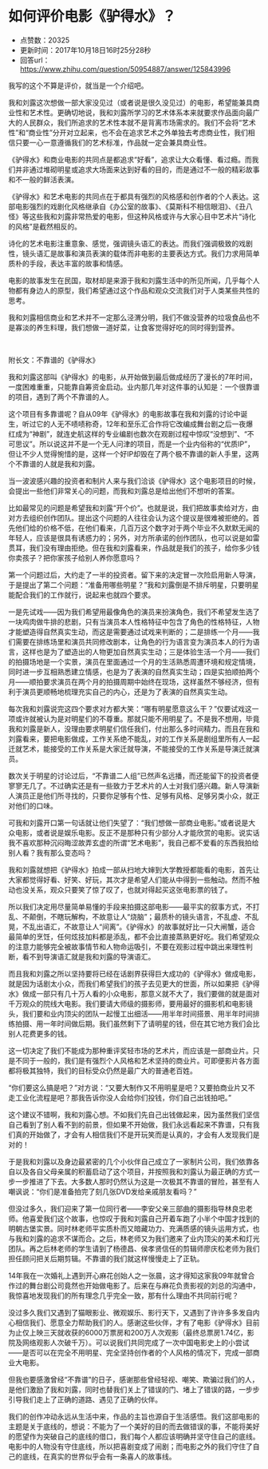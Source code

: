 # 如何评价电影《驴得水》？
- 点赞数：20325
- 更新时间：2017年10月18日16时25分28秒
- 回答url：https://www.zhihu.com/question/50954887/answer/125843996
<body>
 <p data-pid="iD-N1cVB">我写的这个不算是评价，就当是一个介绍吧。</p>
 <p data-pid="9YVQuW8u">我和刘露这次想做一部大家没见过（或者说是很久没见过）的电影，希望能兼具商业性和艺术性。更确切地说，我和刘露所学习的艺术体系本来就要求作品面向最广大的人民群众，我们所追求的艺术性本就不是背离市场需求的。我们不会将“艺术性”和“商业性”分开对立起来，也不会在追求艺术之外单独去考虑商业性，我们相信只要一心一意遵循我们的艺术标准，作品就一定会兼具商业性。</p>
 <p data-pid="y-N1Z3Ls">《驴得水》和商业电影的共同点是都追求“好看”，追求让大众看懂、看过瘾。而我们并非通过堆砌明星或追求大场面来达到好看的目的，而是通过不一般的精彩故事和不一般的鲜活表演。</p>
 <p data-pid="NnJbwZXc">《驴得水》和艺术电影的共同点在于都具有强烈的风格感和创作者的个人表达。这部电影强烈的戏剧化风格继承自《办公室的故事》、《莫斯科不相信眼泪》、《丑八怪》等这些我和刘露非常热爱的电影，但这种风格或许与大家心目中艺术片“诗化的风格”是截然相反的。</p>
 <p data-pid="a7lUHVo2">诗化的艺术电影注重意象、感觉，强调镜头语汇的表达。而我们强调极致的戏剧性，镜头语汇是故事和演员表演的载体而非电影的主要表达方式。我们力求用简单质朴的手段，表达丰富的故事和情感。</p>
 <p data-pid="MacdsESQ">电影的故事发生在民国，取材却是来源于我和刘露生活中的所见所闻，几乎每个人物都有身边人的原型，我们希望通过这个作品和观众交流我们对于人类某些共性的思考。</p>
 <p data-pid="ls5pUyis">我和刘露相信商业和艺术并不一定那么泾渭分明，我们不做没营养的垃圾食品也不是寡淡的养生料理，我们想做一道好菜，让食客觉得好吃的同时得到营养。</p>
 <br>
 <p data-pid="kGMItmbj">附长文：不靠谱的《驴得水》</p>
 <p data-pid="VKj6Kzed">我和刘露这部叫《驴得水》的电影，从开始做到最后做成经历了漫长的7年时间，一度困难重重，只能靠自筹资金启动。业内那几年对这件事的认知是：一个很靠谱的项目，遇到了两个不靠谱的人。</p>
 <p data-pid="WfkHp23a">这个项目有多靠谱呢？自从09年《驴得水》的电影故事在我和刘露的讨论中诞生，听过它的人无不啧啧称奇，12年和至乐汇合作将它改编成舞台剧之后一夜爆红成为“神剧”，就连史航这样的专业编剧也数次在观剧过程中惊叹“没想到”、“不可思议”。所以说这并不是一个无人问津的项目，而是一个业内俗称的“优质IP”，但让不少人觉得惋惜的是，这样一个好IP却毁在了两个极不靠谱的新人手里，这两个不靠谱的人就是我和刘露。</p>
 <p data-pid="EkgMnxGw">当一波波感兴趣的投资者和制片人来与我们洽谈《驴得水》这个电影项目的时候，会提出一些他们非常关心的问题，而我和刘露总是给出他们不想听的答案。</p>
 <p data-pid="K7DetSgM">比如最常见的问题是希望我和刘露“开个价”。也就是说，我们把故事卖给对方，由对方去组织创作团队。提出这个问题的人往往会认为这个提议是很难被拒绝的。首先他们给的价格不低，在他们看来，几百万这个数字对于两个毕业不久默默无闻的年轻人，应该是很具有诱惑力的；另外，对方所承诺的创作团队，也可以说是如雷贯耳，我们没有理由拒绝。但在我和刘露看来，作品就是我们的孩子，给你多少钱你卖孩子？把你家孩子给别人养你愿意吗？<br></p>
 <p data-pid="gTT_AuXy">第一个问题过后，大约走了一半的投资者。留下来的决定冒一次险启用新人导演，于是提出了第二个问题：“准备用哪些明星？”我和刘露倒是不排斥明星，只要明星能配合我们的工作就行，说起来也就四个要求。<br></p>
 <p data-pid="WTYZ7-2i">一是先试戏——因为我们希望用最像角色的演员来扮演角色，我们不希望发生选了一块鸡肉做牛排的悲剧，只有当演员本人性格特征中包含了角色的性格特征，人物才能塑造得自然真实生动，而这是需要通过试戏来判断的；二是排练一个月——我们需要在排练场里和演员共同修改剧本，让角色的行为语言变为演员本人的行为语言，这样也是为了塑造出的人物更加自然真实生动；三是体验生活一个月——我们的拍摄场地是一个实景，演员在里面通过一个月的生活熟悉周遭环境和规定情境，同时进一步互相熟悉建立情感，也是为了表演的自然真实生动；四是实拍顺拍两个月——顺拍要求演员在两个月的拍摄周期中始终在现场，这样虽然不够经济，但有利于演员更顺畅地梳理充实自己的内心，还是为了表演的自然真实生动。<br></p>
 <p data-pid="hvj_gcS0">每次我和刘露说完这四个要求对方都大笑：“哪有明星愿意这么干？”仅要试戏这一项或许就被认为是对明星们的不尊重。那就只能不用明星了。不是我不想用，毕竟我和刘露是新人，没理由要求明星们信任我们，付出那么多时间精力。而且在我和刘露看来，要把电影做成，工作关系绝不能乱，对的工作关系是剧组里所有人一起迁就艺术，能接受的工作关系是大家迁就导演，不能接受的工作关系是导演迁就演员。<br></p>
 <p data-pid="NWXuRm-Z">数次关于明星的讨论过后，“不靠谱二人组”已然声名远播，而还能留下的投资者便寥寥无几了。不过确实还是有一些致力于艺术片的人士对我们感兴趣。新人导演新人演员正是他们所寻找的，只要你足够有个性、足够有风格、足够另类小众，就正对他们的口味。<br></p>
 <p data-pid="1lGAqHcD">可我和刘露开口第一句话就让他们失望了：“我们想做一部商业电影。”或者说是大众电影，或者说是娱乐电影。反正不是那种只有少部分人才能欣赏的电影。说实话我不喜欢那种沉闷晦涩故弄玄虚的所谓“艺术电影”，我自己都不爱看的东西我拍给别人看？我有那么变态吗？<br></p>
 <p data-pid="mwT-IGNL">我和刘露就想把《驴得水》拍成一部从扫地大婶到大学教授都能看的电影，首先让大家都觉得好看、好笑、好玩，其次才是希望人们能从中得到一些触动。然而不触动也没关系，观众只要笑了惊了叹了，也就对得起买这张电影票的钱了。<br></p>
 <p data-pid="ZGflAGl2">所以我们决定用尽量简单易懂的手段来拍摄这部电影——最平实的叙事方式，不打乱、不颠倒，不瞎玩解构，不故意让人“烧脑”；最质朴的镜头语言，不乱虚、不乱晃，不乱出语汇，不故意让人“间离”。《驴得水》的故事就好比一只大闸蟹，适合最简单的烹饪，任何炫技加料都是添乱，都不会比直接蒸熟更好吃。我们希望观众的注意力能够完全被故事情节和人物命运吸引，不要在观影过程中跳出来理性判断，看不到导演语汇就是我和刘露的导演语汇。<br></p>
 <p data-pid="YH6mIjsK">而且我和刘露之所以坚持要将已经在话剧界获得巨大成功的《驴得水》做成电影，就是因为话剧太小众，而我们希望我们的孩子去见更大的世面，所以如果把《驴得水》做成一部只有几十万人看的小众电影，那意义就不大了，我们要做的就是面对千万观众的院线大电影。我们要请大师级的摄影师，要用最好的摄影机和电影镜头，我们要和业内顶尖的团队一起慢工出细活——用半年时间搭景、用半年时间排练拍摄、用一年时间做后期。我们虽然剩下了请明星的钱，但在其它地方我们会比别人花费更多的钱。<br></p>
 <p data-pid="g5FnTIii">这一切决定了我们不能成为那种重评奖轻市场的艺术片，而应该是一部商业片。只是不同于一般的，我们是有强烈个人风格和艺术坚持的商业片。可即便影片各方面都将极其独特，我们的目标受众仍然是最广大的普通老百姓。<br></p>
 <p data-pid="iiasH-MM">“你们要这么搞是吧？”对方说：“又要大制作又不用明星是吧？又要拍商业片又不走工业化流程是吧？那我告诉你没人会给你们投钱，你们自己出钱拍吧。”<br></p>
 <p data-pid="ASjN9weu">这个建议不错啊，我和刘露心想。不如我们先自己出钱做起来，因为虽然我们坚信自己看到了别人看不到的前景，但如果不开始做，我们永远看起来不靠谱，只有我们真的开始做了，才会有人相信我们不是开玩笑而是认真的，才会有人发现我们是对的！<br></p>
 <p data-pid="iSqftuW3">于是我和刘露以及身边最紧密的几个小伙伴自己成立了一家制片公司，我们依靠各自以及各自父母亲属的积蓄启动了这个项目，并按照我和刘露认为最正确的方式一步一步推进了下去。大多数人那时仍然认为这是一次极其不靠谱的冒险，甚至有人嘲讽说：“你们是准备拍完了刻几张DVD发给亲戚朋友看吗？”<br></p>
 <p data-pid="wa5-lyJw">但没过多久，我们迎来了第一位同行者——李安父亲三部曲的摄影指导林良忠老师。他喜爱我们这个故事，也惊叹于我和刘露自己开着车跑了小半个中国才找到的明朝古堡实景。同时林老师平实质朴而又暗藏功力、充满质感的镜头运用方式，也与我和刘露的追求不谋而合。之后，林老师又为我们邀来了业内顶尖的美术和灯光团队。再之后林老师的学生请到了杨德昌、侯孝贤信任的剪辑师廖庆松老师为我们担任顾问把关后期剪辑。不靠谱的我们就这样慢慢走上了正轨。<br></p>
 <p data-pid="hmFzzHhB">14年我在一次婚礼上遇到开心麻花创始人之一张晨，这才得知这家我09年就曾合作过的舞台剧公司竟然也开始做电影了。后来在与麻花负责影视的刘总的沟通中，我惊喜地发现我们的所有理念几乎完全一致，那有什么理由不共同前行呢？<br></p>
 <p data-pid="2xwoqx88">没过多久我们又遇到了猫眼影业、微观娱乐、影行天下，又遇到了许许多多发自内心相信我们、愿意全力帮助我们的人。感谢这些伙伴，才有了电影《驴得水》目前为止仅上映三天就收获的6000万票房和200万人次观影（最终总票房1.74亿，影院及网络观影人次破千万）。可以说我们共同完成了一次中国电影史上的小尝试——是否可以在完全不用明星、完全坚持创作者的个人风格的情况下，完成一部商业大电影。<br></p>
 <p data-pid="7tjn8P_N">但我也要感激曾经“不靠谱”的日子，感谢那些曾经轻视、嘲笑、欺骗过我们的人，是他们激励了我和刘露，同时也替我们关上了错误的门、堵上了错误的路，一步步引导我们走上了正确的道路、遇见了正确的伙伴。<br></p>
 <p data-pid="JCj4vO_l">我们的创作冲动永远从生活中来，作品的主旨也源自于生活感悟。我们这部电影的主题是关于底线的，想说：不能为了一个美好的目的而去做错误的事，不能将美好的愿望作为突破自己的底线的借口，我们每个人都应该明确并坚守住自己的底线。电影中的人物没有守住底线，所以把喜剧变成了闹剧；而电影之外的我们守住了自己的底线，在真实的世界似乎会有一条喜人的故事线。</p>
</body>
